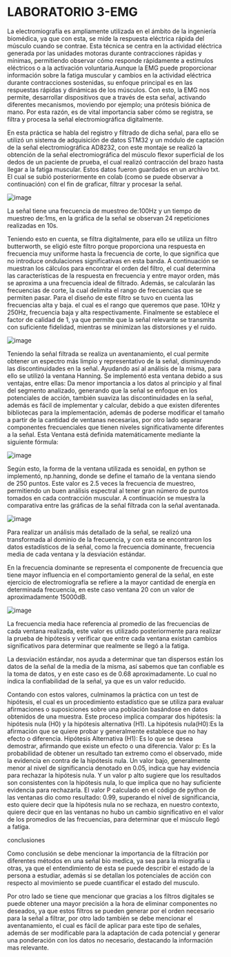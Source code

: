 # LABORATORIO 3-EMG

La electromiografía es ampliamente utilizada en el ámbito de la ingeniería biomédica, ya que con esta, se mide la respuesta eléctrica rápida del músculo cuando se contrae. Esta técnica se centra en la actividad eléctrica generada por las unidades motoras durante contracciones rápidas y mínimas, permitiendo observar cómo responde rápidamente a estímulos eléctricos o a la activación voluntaria.Aunque la EMG puede proporcionar información sobre la fatiga muscular y cambios en la actividad eléctrica durante contracciones sostenidas, su enfoque principal es en las respuestas rápidas y dinámicas de los músculos. Con esto, la EMG nos permite, desarrollar dispositivos que a través de esta señal, activando diferentes mecanismos, moviendo por ejemplo; una prótesis biónica de mano. Por esta razón, es de vital importancia saber cómo se registra, se filtra y procesa la señal electromiográfica digitalmente.


En esta práctica se habla del registro y filtrado de dicha señal, para ello se utilizó un sistema de adquisición de datos STM32 y un módulo de captación de la señal electromiográfica AD8232, con este montaje se realizó la obtención de la señal electromiográfica del músculo flexor superficial de los dedos de un paciente de prueba, el cual realizó contracción del brazo hasta llegar a la fatiga muscular. Estos datos fueron guardados en un archivo txt. El cual se subió posteriormente en colab (como se puede observar a continuación) con el fin de graficar, filtrar y procesar la señal.

![image](https://github.com/user-attachments/assets/47df8b88-1503-44fd-9021-3ed87aa7da5e)


La señal tiene una frecuencia de muestreo de:100Hz  y un tiempo de muestreo de:1ms, en la gráfica de la señal se observan 24 repeticiones realizadas en 10s.

Teniendo esto en cuenta, se filtra digitalmente, para ello se utiliza un filtro butterworth, se eligió este filtro porque proporciona una respuesta en frecuencia muy uniforme hasta la frecuencia de corte, lo que significa que no introduce ondulaciones significativas en esta banda. A continuación se muestran los cálculos para encontrar el orden del filtro, el cual determina las características de la respuesta en frecuencia y entre mayor orden, más se aproxima a una frecuencia ideal de filtrado. Además, se calcularán las frecuencias de corte, la cual delimita el rango de frecuencias que se permiten pasar.
Para el diseño de este filtro se tuvo en cuenta las frecuencias alta y baja. el cual es el rango que queremos que pase. 10Hz y 250Hz, frecuencia baja y alta respectivamente. Finalmente se establece el factor de calidad de 1, ya que permite que la señal relevante se transmita con suficiente fidelidad, mientras se minimizan las distorsiones y el ruido.

 ![image](https://github.com/user-attachments/assets/d1c05308-76af-4b4c-aab0-2d4a9802d970)


Teniendo la señal filtrada se realiza un aventanamiento, el cual permite obtener un espectro más limpio y representativo de la señal, disminuyendo las discontinuidades en la señal.  Ayudando así al análisis de la misma, para ello se utilizó la ventana Hanning. 
Se implementó esta ventana debido a sus ventajas, entre ellas:
Da menor importancia a los datos al principio y al final del segmento analizado, generando que la señal se enfoque en los potenciales de acción, también suaviza las discontinuidades en la señal, además es fácil de implementar y calcular, debido a que existen diferentes bibliotecas para la implementación, además de poderse modificar el tamaño a partir de la cantidad de ventanas necesarias, por otro lado separar componentes frecuenciales que tienen niveles significativamente diferentes a la señal. 
Esta Ventana está definida matemáticamente mediante la siguiente fórmula:

![image](https://github.com/user-attachments/assets/f18fd90f-ae78-47b6-bd05-2ee1f69d6617)


Según esto, la forma de la ventana utilizada es senoidal, en python se implementó, np.hanning, donde se define el tamaño de la ventana siendo de 250 puntos. Este valor es 2.5 veces la frecuencia de muestreo, permitiendo un buen análisis espectral al tener gran número de puntos tomados en cada contracción muscular. 
A continuación se muestra la comparativa entre las gráficas de la señal filtrada con la señal aventanada. 

![image](https://github.com/user-attachments/assets/32a37341-6d5a-41df-a643-fef3d805b993)


Para realizar un análisis más detallado de la señal, se realizó una transformada al dominio de la frecuencia, y con esta se encontraron los datos estadísticos de la señal, como la frecuencia dominante, frecuencia  media de cada ventana y la desviación estándar.

En la frecuencia dominante se representa el componente de frecuencia que tiene mayor influencia en el comportamiento general de la señal, en este ejercicio de electromiografía se refiere a la mayor cantidad de energía en determinada frecuencia, en este caso ventana 20 con un valor de aproximadamente 15000dB.

![image](https://github.com/user-attachments/assets/dec69dba-09e1-40b0-a898-ff3af70e685b)

La frecuencia media hace referencia al promedio de las frecuencias de cada ventana realizada, este valor es utilizado posteriormente para realizar la prueba de hipótesis y verificar que entre cada ventana existan cambios significativos para determinar que realmente se llegó a la fatiga.  

La desviación estándar, nos ayuda a determinar que tan dispersos están los datos de la señal de la media de la misma, así sabemos que tan confiable es la toma de datos, y en este caso es de 0.68 aproximadamente. Lo cual no indica la confiabilidad de la señal, ya que es un valor reducido.

Contando con estos valores, culminamos la práctica con un test de hipótesis, el cual es un procedimiento estadístico que se utiliza para evaluar afirmaciones o suposiciones sobre una población basándose en datos obtenidos de una muestra. Este proceso implica comparar dos hipótesis: la hipótesis nula (H0) y la hipótesis alternativa (H1). 
La hipótesis nula(H0):Es la afirmación que se quiere probar y generalmente establece que no hay efecto o diferencia.
Hipótesis Alternativa (H1): Es lo que se desea demostrar, afirmando que existe un efecto o una diferencia.
Valor p: Es la probabilidad de obtener un resultado tan extremo como el observado, mide la evidencia en contra de la hipótesis nula. Un valor bajo, generalmente menor al nivel de significancia denotado en 0.05, indica que hay evidencia para rechazar la hipótesis nula. Y  un valor p alto sugiere que los resultados son consistentes con la hipótesis nula, lo que implica que no hay suficiente evidencia para rechazarla.
El valor P calculado en el código de python de las ventanas dio como resultado: 0.99, superando el nivel de significancia, esto quiere decir que la hipótesis nula no se rechaza, en nuestro contexto, quiere decir que en las ventanas no hubo un cambio significativo en el valor de los promedios de las frecuencias, para determinar que el músculo llegó a fatiga.

conclusiones

Como conclusión se debe mencionar la importancia de la filtración por diferentes métodos en una señal bio medica, ya sea para la miografía u otras, ya que el entendimiento de esta se puede describir el estado de la persona a estudiar, además si se detallan los potenciales de acción con respecto al movimiento se puede cuantificar el estado del musculo.

Por otro lado se tiene que mencionar que gracias a los filtros digitales se puede obtener una mayor precisión a la hora de eliminar componentes no deseados, ya que estos filtros se pueden generar por el orden necesario para la señal a filtrar, por otro lado también se debe mencionar el aventanamiento, el cual es fácil de aplicar para este tipo de señales, además de ser modificable para la adaptación de cada potencial y generar una ponderación con los datos no necesario, destacando la información mas relevante.
